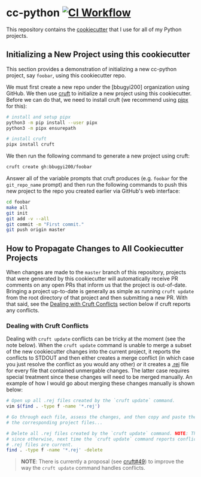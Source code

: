 # cc-python [![CI Workflow](https://github.com/bbugyi200/cc-python/actions/workflows/ci.yml/badge.svg)](https://github.com/bbugyi200/cc-python/actions/workflows/ci.yml)

This repository contains the [cookiecutter] that I use for all of my Python
projects.

[cookiecutter]: https://github.com/cookiecutter/cookiecutter

## Initializing a New Project using this cookiecutter

This section provides a demonstration of initializing a new cc-python project,
say `foobar`, using this cookiecutter repo.

We must first create a new repo under the [bbugyi200] organization using
GitHub. We then use [cruft] to initialize a new project using this
cookiecutter. Before we can do that, we need to install cruft (we recommend
using [pipx] for this):

```bash
# install and setup pipx
python3 -m pip install --user pipx
python3 -m pipx ensurepath

# install cruft
pipx install cruft
```

We then run the following command to generate a new project using cruft:

```bash
cruft create gh:bbugyi200/foobar
```

Answer all of the variable prompts that cruft produces (e.g. `foobar` for the
`git_repo_name` prompt) and then run the following commands to push this new
project to the repo you created earlier via GitHub's web interface:

```bash
cd foobar
make all
git init
git add -v --all
git commit -m "First commit."
git push origin master
```

[cruft]: https://github.com/cruft/cruft
[pipx]: https://github.com/pypa/pipx

## How to Propagate Changes to All Cookiecutter Projects

When changes are made to the `master` branch of this repository, projects that
were generated by this cookiecutter will automatically receive PR comments on
any open PRs that inform us that the project is out-of-date. Bringing a project
up-to-date is generally as simple as running `cruft update` from the root
directory of that project and then submitting a new PR.  With that said, see
the [Dealing with Cruft Conflicts](#dealing-with-cruft-conflicts) section below
if cruft reports any conflicts.

### Dealing with Cruft Conflicts

Dealing with `cruft update` conflicts can be tricky at the moment (see the note
below). When the `cruft update` command is unable to merge a subset of the new
cookiecutter changes into the current project, it reports the conflicts to
STDOUT and then either creates a merge conflict (in which case you just resolve
the conflict as you would any other) _or_ it creates a [.rej] file for every
file that contained unmergable changes. The latter case requires special
treatment since these changes will need to be merged manually. An example of
how I would go about merging these changes manually is shown below:

```bash
# Open up all .rej files created by the `cruft update` command.
vim $(find . -type f -name '*.rej')

# Go through each file, assess the changes, and then copy and paste them (if desirable) into
# the corresponding project files...

# Delete all .rej files created by the `cruft update` command. NOTE: This step is important
# since otherwise, next time the `cruft update` command reports conflicts, we won't know which
# .rej files are current. 
find . -type f -name '*.rej' -delete
```

> **NOTE**: There is currently a proposal (see [cruft#49]) to improve the way
> the `cruft update` command handles conflicts.

[cruft#49]: https://github.com/cruft/cruft/issues/49
[.rej]: https://stackoverflow.com/questions/34585865/what-are-rej-files-which-are-created-during-merge
